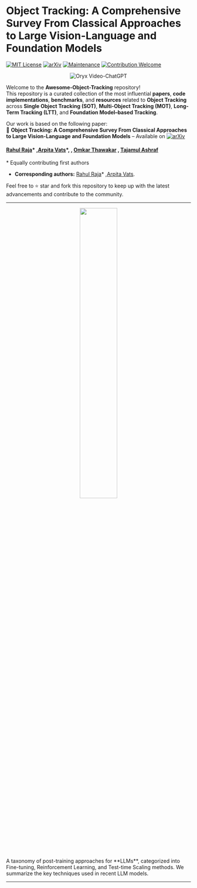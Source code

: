 
# Object Tracking: A Comprehensive Survey From Classical Approaches to Large Vision-Language and Foundation Models


[![MIT License](https://img.shields.io/badge/license-MIT-green.svg)](https://opensource.org/licenses/MIT)  [![arXiv](https://img.shields.io/badge/arXiv-2502.21321-b31b1b.svg)](https://arxiv.org/pdf/2502.21321)  [![Maintenance](https://img.shields.io/badge/Maintained%3F-yes-green.svg)](https://github.com/zzli2022/System2-Reasoning-LLM)
[![Contribution Welcome](https://img.shields.io/badge/Contributions-welcome-blue)]()

<p align="center">
    <img src="https://i.imgur.com/waxVImv.png" alt="Oryx Video-ChatGPT">
</p>


Welcome to the **Awesome-Object-Tracking** repository!  
This repository is a curated collection of the most influential **papers**, **code implementations**, **benchmarks**, and **resources** related to **Object Tracking** across **Single Object Tracking (SOT)**, **Multi-Object Tracking (MOT)**, **Long-Term Tracking (LTT)**, and **Foundation Model–based Tracking**.  

Our work is based on the following paper:  
📄 **Object Tracking: A Comprehensive Survey From Classical Approaches to Large Vision-Language and Foundation Models** – Available on [![arXiv](https://img.shields.io/badge/arXiv-2502.21321-b31b1b.svg)](https://arxiv.org/pdf/2502.21321)

#### [Rahul Raja](https://www.linkedin.com/in/rahulraja963/)* ,[Arpita Vats](https://www.linkedin.com/in/arpita-v-0a14a422/)*, , [Omkar Thawakar](https://omkarthawakar.github.io/index.html) , [Tajamul Ashraf](https://www.tajamulashraf.com) 
\* Equally contributing first authors

 
- **Corresponding authors:** [Rahul Raja](https://www.linkedin.com/in/rahulraja963/)* ,[Arpita Vats](https://www.linkedin.com/in/arpita-v-0a14a422/).  

Feel free to ⭐ star and fork this repository to keep up with the latest advancements and contribute to the community.

---
<p align="center">
  <img src="./Images/teasor.jpg" width="45%" hieght="50%" />
<!--   <img src="./Images/methods.jpg" width="45%" height="50%" /> -->
</p>
A taxonomy of post-training approaches for **LLMs**, categorized into Fine-tuning, Reinforcement Learning, and Test-time Scaling methods. We summarize the key techniques used in recent LLM models.

---
